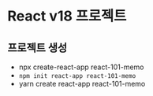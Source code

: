# React v18 프로젝트

## 프로젝트 생성
- npx create-react-app react-101-memo
- `npm init react-app react-101-memo`
- yarn create react-app react-101-memo